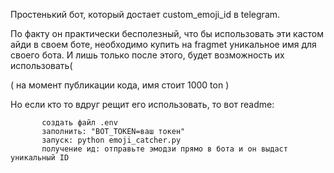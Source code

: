 Простенький бот, который достает custom_emoji_id в telegram. 

По факту он практически бесполезный, что бы использовать эти кастом айди в своем боте, необходимо купить на fragmet уникальное имя для своего бота. И лишь только после этого, будет возможность их использовать(

( на момент публикации кода, имя стоит 1000 ton )

Но если кто то вдруг рещит его использовать, то вот readme:



           создать файл .env
           заполнить: "BOT_TOKEN=ваш токен"
           запуск: python emoji_catcher.py
           получение ид: отправьте эмодзи прямо в бота и он выдаст уникальный ID

